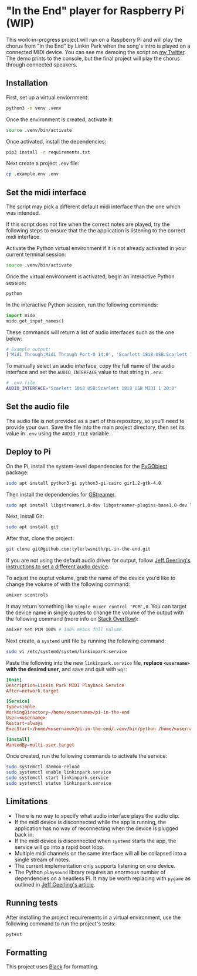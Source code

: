 # "In the End" player for Raspberry Pi (WIP)

This work-in-progress project will run on a Raspberry Pi and will play the chorus from "In the End" by Linkin Park when the song's intro is played on a connected MIDI device. You can see me demoing the script on [my Twitter](https://twitter.com/tylerlwsmith/status/1327802206020464640). The demo prints to the console, but the final project will play the chorus through connected speakers.

## Installation

First, set up a virtual enviornment:

```sh
python3 -m venv .venv
```

Once the environment is created, activate it:

```sh
source .venv/bin/activate
```

Once activated, install the dependencies:

```sh
pip3 install -r requirements.txt
```

Next create a project `.env` file:

```sh
cp .example.env .env
```

## Set the midi interface

The script may pick a different default midi interface than the one which was intended.

If this script does not fire when the correct notes are played, try the following steps to ensure that the the application is listening to the correct midi interface.

Activate the Python virtual environment if it is not already activated in your current terminal session:

```sh
source .venv/bin/activate
```

Once the virtual environment is activated, begin an interactive Python session:

```sh
python
```

In the interactive Python session, run the following commands:

```python
import mido
mido.get_input_names()
```

These commands will return a list of audio interfaces such as the one below:

```python
# Example output:
['Midi Through:Midi Through Port-0 14:0', 'Scarlett 18i8 USB:Scarlett 18i8 USB MIDI 1 20:0']
```

To manually select an audio interface, copy the full name of the audio interface and set the `AUDIO_INTERFACE` value to that string in `.env`:

```sh
# .env file
AUDIO_INTERFACE="Scarlett 18i8 USB:Scarlett 18i8 USB MIDI 1 20:0"
```

## Set the audio file

The audio file is not provided as a part of this repository, so you'll need to provide your own. Save the file into the main project directory, then set its value in `.env` using the `AUDIO_FILE` variable.

## Deploy to Pi

On the Pi, install the system-level dependencies for the [PyGObject](https://pygobject.readthedocs.io/en/latest/index.html) package:

```sh
sudo apt install python3-gi python3-gi-cairo gir1.2-gtk-4.0
```

Then install the dependencies for [GStreamer](https://gstreamer.freedesktop.org/documentation/installing/on-linux.html?gi-language=c).

```sh
sudo apt install libgstreamer1.0-dev libgstreamer-plugins-base1.0-dev libgstreamer-plugins-bad1.0-dev gstreamer1.0-plugins-base gstreamer1.0-plugins-good gstreamer1.0-plugins-bad gstreamer1.0-plugins-ugly gstreamer1.0-libav gstreamer1.0-tools gstreamer1.0-x gstreamer1.0-alsa gstreamer1.0-gl gstreamer1.0-gtk3 gstreamer1.0-qt5 gstreamer1.0-pulseaudio
```

Next, install Git:

```sh
sudo apt install git
```

After that, clone the project:

```sh
git clone git@github.com:tylerlwsmith/pi-in-the-end.git
```

If you are not using the default audio driver for output, follow [Jeff Geerling's instructions to set a different audio device](https://www.jeffgeerling.com/blog/2022/playing-sounds-python-on-raspberry-pi).

To adjust the ouptut volume, grab the name of the device you'd like to change the volume of with the following command:

```sh
amixer scontrols
```

It may return something like `Simple mixer control 'PCM',0`. You can target the device name in single quotes to change the volume of the output with the following command (more info on [Stack Overflow](https://askubuntu.com/a/380764)):

```sh
amixer set PCM 100% # 100% means full volume.
```

Next create, a `systemd` unit file by running the following command:

```sh
sudo vi /etc/systemd/system/linkinpark.service
```

Paste the following into the new `linkinpark.service` file, **replace `<username>` with the desired user**, and save and quit with `wq!`:

```toml
[Unit]
Description=Linkin Park MIDI Playback Service
After=network.target

[Service]
Type=simple
WorkingDirectory=/home/<username>/pi-in-the-end
User=<username>
Restart=always
ExecStart=/home/<username>/pi-in-the-end/.venv/bin/python /home/<username>/pi-in-the-end/in_the_end.py

[Install]
WantedBy=multi-user.target

```

Once created, run the following commands to activate the service:

```sh
sudo systemctl daemon-reload
sudo systemctl enable linkinpark.service
sudo systemctl start linkinpark.service
sudo systemctl status linkinpark.service

```

## Limitations

- There is no way to specify what audio interface plays the audio clip.
- If the midi device is disconnected while the app is running, the application has no way of reconnecting when the device is plugged back in.
- If the midi device is disconnected when `systemd` starts the app, the service will go into a rapid boot loop.
- Multiple midi channels on the same interface will all be collapsed into a single stream of notes.
- The current implementation only supports listening on one device.
- The Python `playsound` library requires an enormous number of dependencies on a headless Pi. It may be worth replacing with `pygame` as outlined in [Jeff Geerling's article](https://www.jeffgeerling.com/blog/2022/playing-sounds-python-on-raspberry-pi).

## Running tests

After installing the project requirements in a virtual environment, use the following command to run the project's tests:

```sh
pytest
```

## Formatting

This project uses [Black](https://black.readthedocs.io/en/stable/) for formatting.
